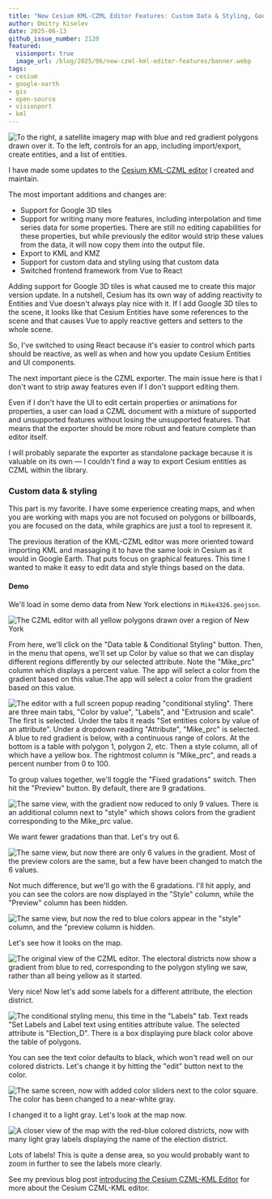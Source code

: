```yaml
---
title: "New Cesium KML-CZML Editor Features: Custom Data & Styling, Google 3D Tiles, and More"
author: Dmitry Kiselev
date: 2025-06-13
github_issue_number: 2120
featured:
  visionport: true
  image_url: /blog/2025/06/new-czml-kml-editor-features/banner.webp
tags:
- cesium
- google-earth
- gis
- open-source
- visionport
- kml
---
```


![To the right, a satellite imagery map with blue and red gradient polygons drawn over it. To the left, controls for an app, including import/export, create entities, and a list of entities.](/blog/2025/06/new-czml-kml-editor-features/banner.webp)

I have made some updates to the [Cesium KML-CZML editor](https://www.visionport.com/cesium-kml-czml-editor/) I created and maintain.

The most important additions and changes are:

* Support for Google 3D tiles
* Support for writing many more features, including interpolation and time series data for some properties. There are still no editing capabilities for these properties, but while previously the editor would strip these values from the data, it will now copy them into the output file.
* Export to KML and KMZ
* Support for custom data and styling using that custom data
* Switched frontend framework from Vue to React

Adding support for Google 3D tiles is what caused me to create this major version update. In a nutshell, Cesium has its own way of adding reactivity to Entities and Vue doesn't always play nice with it. If I add Google 3D tiles to the scene, it looks like that Cesium Entities have some references to the scene and that causes Vue to apply reactive getters and setters to the whole scene.

So, I've switched to using React because it's easier to control which parts should be reactive, as well as when and how you update Cesium Entities and UI components.

The next important piece is the CZML exporter. The main issue here is that I don't want to strip away features even if I don't support editing them.

Even if I don't have the UI to edit certain properties or animations for properties, a user can load a CZML document with a mixture of supported and unsupported features without losing the unsupported features. That means that the exporter should be more robust and feature complete than editor itself.

I will probably separate the exporter as standalone package because it is valuable on its own — I couldn't find a way to export Cesium entities as CZML within the library.

### Custom data & styling

This part is my favorite. I have some experience creating maps, and when you are working with maps you are not focused on polygons or billboards, you are focused on the data, while graphics are just a tool to represent it.

The previous iteration of the KML-CZML editor was more oriented toward importing KML and massaging it to have the same look in Cesium as it would in Google Earth. That puts focus on graphical features. This time I wanted to make it easy to edit data and style things based on the data.

#### Demo

We'll load in some demo data from New York elections in `Mike4326.geojson`.

![The CZML editor with all yellow polygons drawn over a region of New York](/blog/2025/06/new-czml-kml-editor-features/map-with-geojson.webp)

From here, we'll click on the "Data table & Conditional Styling" button. Then, in the menu that opens, we'll set up Color by value so that we can display different regions differently by our selected attribute. Note the "Mike_prc" column which displays a percent value. The app will select a color from the gradient based on this value.The app will select a color from the gradient based on this value.

![The editor with a full screen popup reading "conditional styling". There are three main tabs, "Color by value", "Labels", and "Extrusion and scale". The first is selected. Under the tabs it reads "Set entities colors by value of an attribute". Under a dropdown reading "Attribute", "Mike_prc" is selected. A blue to red gradient is below, with a continuous range of colors. At the bottom is a table with polygon 1, polygon 2, etc. Then a style column, all of which have a yellow box. The rightmost column is "Mike_prc", and reads a percent number from 0 to 100.](/blog/2025/06/new-czml-kml-editor-features/color-by-value-selecting-Mike_prc.webp)

To group values together, we'll toggle the "Fixed gradations" switch. Then hit the "Preview" button. By default, there are 9 gradations.

![The same view, with the gradient now reduced to only 9 values. There is an additional column next to "style" which shows colors from the gradient corresponding to the Mike_prc value.](/blog/2025/06/new-czml-kml-editor-features/fixed-gradations-9-preview.webp)

We want fewer gradations than that. Let's try out 6.

![The same view, but now there are only 6 values in the gradient. Most of the preview colors are the same, but a few have been changed to match the 6 values.](/blog/2025/06/new-czml-kml-editor-features/fixed-gradations-6-preview.webp)

Not much difference, but we'll go with the 6 gradations. I'll hit apply, and you can see the colors are now displayed in the "Style" column, while the "Preview" column has been hidden.

![The same view, but now the red to blue colors appear in the "style" column, and the "preview column is hidden.](/blog/2025/06/new-czml-kml-editor-features/fixed-gradations-6-applied.webp)

Let's see how it looks on the map.

![The original view of the CZML editor. The electoral districts now show a gradient from blue to red, corresponding to the polygon styling we saw, rather than all being yellow as it started.](/blog/2025/06/new-czml-kml-editor-features/map-with-6-gradations.webp)

Very nice! Now let's add some labels for a different attribute, the election district.

![The conditional styling menu, this time in the "Labels" tab. Text reads "Set Labels and Label text using entities attribute value. The selected attribute is "Election_D". There is a box displaying pure black color above the table of polygons.](/blog/2025/06/new-czml-kml-editor-features/label-Election_D-selected.webp)

You can see the text color defaults to black, which won't read well on our colored districts. Let's change it by hitting the "edit" button next to the color.

![The same screen, now with added color sliders next to the color square. The color has been changed to a near-white gray.](/blog/2025/06/new-czml-kml-editor-features/label-color-selected.webp)

I changed it to a light gray. Let's look at the map now.

![A closer view of the map with the red-blue colored districts, now with many light gray labels displaying the name of the election district.](/blog/2025/06/new-czml-kml-editor-features/map-with-labels.webp)

Lots of labels! This is quite a dense area, so you would probably want to zoom in further to see the labels more clearly.

See my previous blog post [introducing the Cesium CZML-KML Editor](/blog/2020/12/cesium-kml-czml-editor/) for more about the Cesium CZML-KML editor.
